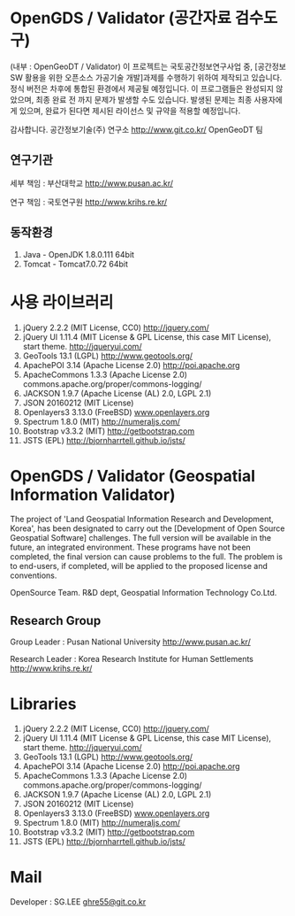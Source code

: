 OpenGDS / Validator (공간자료 검수도구)
=======

(내부 : OpenGeoDT / Validator)
이 프로젝트는 국토공간정보연구사업 중, [공간정보 SW 활용을 위한 오픈소스 가공기술 개발]과제를 수행하기 위하여 제작되고 있습니다. 
정식 버전은 차후에 통합된 환경에서 제공될 예정입니다.
이 프로그램들은 완성되지 않았으며, 최종 완료 전 까지 문제가 발생할 수도 있습니다.
발생된 문제는 최종 사용자에게 있으며, 완료가 된다면 제시된 라이선스 및 규약을 적용할 예정입니다.

감사합니다.
공간정보기술(주) 연구소 <link>http://www.git.co.kr/
OpenGeoDT 팀

연구기관
---
세부 책임 : 부산대학교 <link>http://www.pusan.ac.kr/

연구 책임 : 국토연구원 <link>http://www.krihs.re.kr/


동작환경
----
1. Java - OpenJDK 1.8.0.111 64bit
2. Tomcat - Tomcat7.0.72 64bit

사용 라이브러리
=====

1. jQuery 2.2.2 (MIT License, CC0) http://jquery.com/
2. jQuery UI 1.11.4 (MIT License & GPL License, this case MIT License), start theme. http://jqueryui.com/
3. GeoTools 13.1 (LGPL) http://www.geotools.org/
4. ApachePOI 3.14 (Apache License 2.0) http://poi.apache.org
5. ApacheCommons 1.3.3 (Apache License 2.0) commons.apache.org/proper/commons-logging/
6. JACKSON 1.9.7 (Apache License (AL) 2.0, LGPL 2.1)
7. JSON 20160212 (MIT License)
8. Openlayers3 3.13.0 (FreeBSD) www.openlayers.org
9. Spectrum 1.8.0 (MIT) http://numeraljs.com/
10. Bootstrap v3.3.2 (MIT) http://getbootstrap.com
11. JSTS (EPL) http://bjornharrtell.github.io/jsts/

OpenGDS / Validator (Geospatial Information Validator)
=======

The project of 'Land Geospatial Information Research and Development, Korea', has been designated to carry out the [Development of Open Source Geospatial Software] challenges.
The full version will be available in the future, an integrated environment.
These programs have not been completed, the final version can cause problems to the full.
The problem is to end-users, if completed, will be applied to the proposed license and conventions.


OpenSource Team. R&D dept, Geospatial Information Technology Co.Ltd.

Research Group
---
Group Leader : Pusan National University <link>http://www.pusan.ac.kr/

Research Leader : Korea Research Institute for Human Settlements <link>http://www.krihs.re.kr/

Libraries
=====

1. jQuery 2.2.2 (MIT License, CC0) http://jquery.com/
2. jQuery UI 1.11.4 (MIT License & GPL License, this case MIT License), start theme. http://jqueryui.com/
3. GeoTools 13.1 (LGPL) http://www.geotools.org/
4. ApachePOI 3.14 (Apache License 2.0) http://poi.apache.org
5. ApacheCommons 1.3.3 (Apache License 2.0) commons.apache.org/proper/commons-logging/
6. JACKSON 1.9.7 (Apache License (AL) 2.0, LGPL 2.1)
7. JSON 20160212 (MIT License)
8. Openlayers3 3.13.0 (FreeBSD) www.openlayers.org
9. Spectrum 1.8.0 (MIT) http://numeraljs.com/
10. Bootstrap v3.3.2 (MIT) http://getbootstrap.com
11. JSTS (EPL) http://bjornharrtell.github.io/jsts/

Mail
====
Developer : SG.LEE
ghre55@git.co.kr
